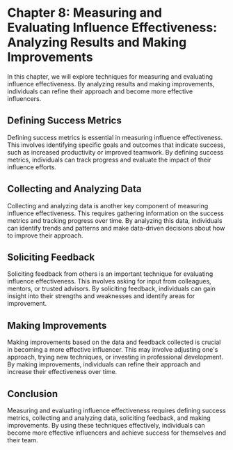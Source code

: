 Chapter 8: Measuring and Evaluating Influence Effectiveness: Analyzing Results and Making Improvements
======================================================================================================

In this chapter, we will explore techniques for measuring and evaluating influence effectiveness. By analyzing results and making improvements, individuals can refine their approach and become more effective influencers.

Defining Success Metrics
------------------------

Defining success metrics is essential in measuring influence effectiveness. This involves identifying specific goals and outcomes that indicate success, such as increased productivity or improved teamwork. By defining success metrics, individuals can track progress and evaluate the impact of their influence efforts.

Collecting and Analyzing Data
-----------------------------

Collecting and analyzing data is another key component of measuring influence effectiveness. This requires gathering information on the success metrics and tracking progress over time. By analyzing this data, individuals can identify trends and patterns and make data-driven decisions about how to improve their approach.

Soliciting Feedback
-------------------

Soliciting feedback from others is an important technique for evaluating influence effectiveness. This involves asking for input from colleagues, mentors, or trusted advisors. By soliciting feedback, individuals can gain insight into their strengths and weaknesses and identify areas for improvement.

Making Improvements
-------------------

Making improvements based on the data and feedback collected is crucial in becoming a more effective influencer. This may involve adjusting one's approach, trying new techniques, or investing in professional development. By making improvements, individuals can refine their approach and increase their effectiveness over time.

Conclusion
----------

Measuring and evaluating influence effectiveness requires defining success metrics, collecting and analyzing data, soliciting feedback, and making improvements. By using these techniques effectively, individuals can become more effective influencers and achieve success for themselves and their team.
